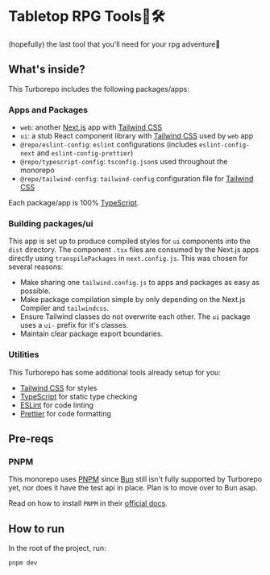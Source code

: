 # Tabletop RPG Tools🧰🛠️
(hopefully) the last tool that you'll need for your rpg adventure🦄

## What's inside?

This Turborepo includes the following packages/apps:

### Apps and Packages

- `web`: another [Next.js](https://nextjs.org/) app with [Tailwind CSS](https://tailwindcss.com/)
- `ui`: a stub React component library with [Tailwind CSS](https://tailwindcss.com/) used by `web` app
- `@repo/eslint-config`: `eslint` configurations (includes `eslint-config-next` and `eslint-config-prettier`)
- `@repo/typescript-config`: `tsconfig.json`s used throughout the monorepo
- `@repo/tailwind-config`: `tailwind-config` configuration file for [Tailwind CSS](https://tailwindcss.com/)

Each package/app is 100% [TypeScript](https://www.typescriptlang.org/).

### Building packages/ui

This app is set up to produce compiled styles for `ui` components into the `dist` directory. The component `.tsx` files are consumed by the Next.js apps directly using `transpilePackages` in `next.config.js`. This was chosen for several reasons:

- Make sharing one `tailwind.config.js` to apps and packages as easy as possible.
- Make package compilation simple by only depending on the Next.js Compiler and `tailwindcss`.
- Ensure Tailwind classes do not overwrite each other. The `ui` package uses a `ui-` prefix for it's classes.
- Maintain clear package export boundaries.

### Utilities

This Turborepo has some additional tools already setup for you:

- [Tailwind CSS](https://tailwindcss.com/) for styles
- [TypeScript](https://www.typescriptlang.org/) for static type checking
- [ESLint](https://eslint.org/) for code linting
- [Prettier](https://prettier.io) for code formatting

## Pre-reqs

### PNPM
This monorepo uses [PNPM](https://pnpm.io) since [Bun](https://bun.sh/) still isn't fully supported by Turborepo yet, nor does it have the test api in place. Plan is to move over to Bun asap.

Read on how to install `PNPM` in their [official docs](https://pnpm.io/installation).

## How to run
In the root of the project, run:
``` bash
pnpm dev
```
